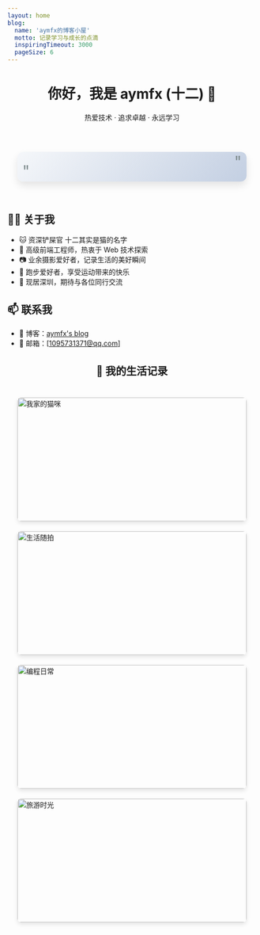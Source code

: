 ```yaml
---
layout: home
blog:
  name: 'aymfx的博客小屋'
  motto: 记录学习与成长的点滴
  inspiringTimeout: 3000
  pageSize: 6
---
```


<!-- 放图片 -->

<div align="center">
    <h1>你好，我是 aymfx (十二) 👋</h1>
    <p>热爱技术 · 追求卓越 · 永远学习</p>
</div>

<div class="inspiring-quotes">
  <div class="quote-container">
    <div class="quote-content">
      <p :class="{ 'fade': fade }" v-text="currentQuote"></p>
    </div>
  </div>
</div>

## 👨‍💻 关于我

- 🐱 资深铲屎官 十二其实是猫的名字
- 🚀 高级前端工程师，热衷于 Web 技术探索
- 📷 业余摄影爱好者，记录生活的美好瞬间
- 🏃 跑步爱好者，享受运动带来的快乐
- 📍 现居深圳，期待与各位同行交流

## 📫 联系我

- 📝 博客：[aymfx's blog](https://www.aymfx.cn/)
- 📧 邮箱：[1095731371@qq.com]

<h2 align="center">📸 我的生活记录</h2>

<div class="photo-wall">
  <a href="/pic/index" class="photo-item">
    <img src="/images/cat.jpg" alt="我家的猫咪" title="十二" loading="lazy" />
    <div class="photo-desc">生活随拍</div>
  </a>
  <a href="/life/index" class="photo-item">
    <img src="/images/huli.jpg" alt="生活随拍" title="生活" loading="lazy" />
    <div class="photo-desc">记录生活</div>
  </a>
  <a href="/it/index" class="photo-item">
    <img src="/images/ri.jpg" alt="编程日常" title="工作" loading="lazy" />
    <div class="photo-desc">编程日常</div>
  </a>
  <a href="/travel/index" class="photo-item">
    <img src="/images/shan.jpg" alt="旅游时光" title="旅游" loading="lazy" />
    <div class="photo-desc">旅游时光</div>
  </a>
</div>

<style>
.photo-wall {
  display: grid;
  grid-template-columns: repeat(auto-fit, minmax(250px, 1fr));
  gap: 20px;
  padding: 20px;
  margin: 20px 0;
}

.photo-item {
  position: relative;
  overflow: hidden;
  border-radius: 8px;
  box-shadow: 0 4px 8px rgba(0,0,0,0.1);
  transition: transform 0.3s ease;
}

.photo-item:hover {
  cursor:pointer;
  transform: translateY(-5px);
}

.photo-item img {
  width: 100%;
  height: 250px;
  object-fit: cover;
  display: block;
}

.photo-desc {
  position: absolute;
  bottom: 0;
  left: 0;
  right: 0;
  padding: 10px;
  background: rgba(0,0,0,0.6);
  color: white;
  font-size: 14px;
  text-align: center;
  transform: translateY(100%);
  transition: transform 0.3s ease;
}

.photo-item:hover .photo-desc {
  transform: translateY(0);
}

@media (max-width: 768px) {
  .photo-wall {
    grid-template-columns: repeat(auto-fit, minmax(200px, 1fr));
    gap: 15px;
    padding: 15px;
  }
  
  .photo-item img {
    height: 200px;
  }
}

.inspiring-quotes {
  margin: 40px auto;
  max-width: 800px;
  padding: 20px;
}

.quote-container {
  background: linear-gradient(135deg, #f5f7fa 0%, #c3cfe2 100%);
  border-radius: 12px;
  padding: 30px;
  text-align: center;
  box-shadow: 0 8px 16px rgba(0,0,0,0.1);
  position: relative;
  overflow: hidden;
}

.quote-content {
  position: relative;
}

.quote-content p {
  font-size: 1.2rem;
  color: #2c3e50;
  line-height: 1.6;
  margin: 0;
  font-style: italic;
  transition: opacity 0.5s ease;
}

.quote-content p.fade {
  opacity: 0;
}

.quote-content::before,
.quote-content::after {
  content: '"';
  font-size: 2rem;
  color: #7f8c8d;
  position: absolute;
}

.quote-content::before {
  left: -20px;
  top: -10px;
}

.quote-content::after {
  right: -20px;
  bottom: -10px;
}

</style>

<script setup>
import { ref, onMounted, onBeforeUnmount } from 'vue'

const quotes = [
  '越努力越幸运',
  '一万年太久，只争朝夕',
  '我知道潮落之后一定有潮起，有什么了不起',
  '那阳光碎裂在熟悉场景，好安静、一个人能背多少的往事，真不轻。谁的笑、谁的温暖的手心，我着迷、伤痕好像都变成了曾经。'
]

const currentQuote = ref(quotes[0])
const fade = ref(false)
let timer = null

const updateQuote = () => {
  fade.value = true
  
  setTimeout(() => {
    const currentIndex = quotes.indexOf(currentQuote.value)
    const nextIndex = (currentIndex + 1) % quotes.length
    currentQuote.value = quotes[nextIndex]
    fade.value = false
  }, 500)
}

onMounted(() => {
  timer = setInterval(updateQuote, 3000)
})

onBeforeUnmount(() => {
  if (timer) {
    clearInterval(timer)
  }
})
</script>
